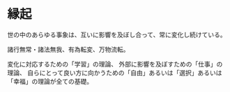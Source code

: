 # 縁起

世の中のあらゆる事象は、互いに影響を及ぼし合って、常に変化し続けている。

諸行無常・諸法無我、有為転変、万物流転。

変化に対応するための「学習」の理論、
外部に影響を及ぼすための「仕事」の理論、
自らにとって良い方に向かうための「自由」あるいは「選択」あるいは「幸福」の理論が全ての基礎。
